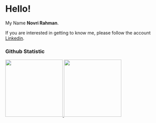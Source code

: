 # Hello! 
 
My Name **Novri Rahman**.<br>

If you are interested in getting to know me, please follow the account [Linkedin](https://www.linkedin.com/in/novri-rahman-0492b7273/).
 
### Github Statistic
<p align="left">
<a href="https://github.com/studyarrahman">
  <img height="180em" src="https://github-readme-stats-eight-theta.vercel.app/api?username=studyarrahman&show_icons=true&theme=algolia&include_all_commits=true&count_private=true"/>
  <img height="180em" src="https://github-readme-stats-eight-theta.vercel.app/api/top-langs/?username=studyarrahman&layout=compact&layout=compact&theme=algolia"/>
</a>
</p>
